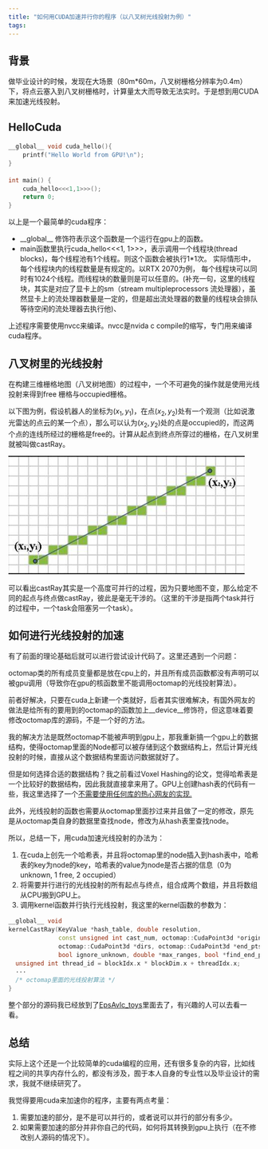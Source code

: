 ```yaml
---
title: "如何用CUDA加速并行你的程序（以八叉树光线投射为例）"
tags:  
---
```


## 背景

做毕业设计的时候，发现在大场景（80m*60m，八叉树栅格分辨率为0.4m）下，将点云塞入到八叉树栅格时，计算量太大而导致无法实时。于是想到用CUDA来加速光线投射。

<!--more-->

## HelloCuda

```cpp
__global__ void cuda_hello(){
    printf("Hello World from GPU!\n");
}

int main() {
    cuda_hello<<<1,1>>>(); 
    return 0;
}
```

以上是一个最简单的cuda程序：
- \_\_global\_\_ 修饰符表示这个函数是一个运行在gpu上的函数。
- main函数里执行cuda_hello<<<1, 1>>>，表示调用一个线程块(thread blocks)，每个线程池有1个线程。则这个函数会被执行1*1次。 实际情形中，每个线程块内的线程数量是有规定的。以RTX 2070为例， 每个线程块可以同时有1024个线程。而线程块的数量则是可以任意的。(补充一句，这里的线程块，其实是对应了显卡上的sm（stream multipleprocessors 流处理器），虽然显卡上的流处理器数量是一定的，但是超出流处理器的数量的线程块会排队等待空闲的流处理器去执行他)、
  
上述程序需要使用nvcc来编译。nvcc是nvida c compile的缩写，专门用来编译cuda程序。

## 八叉树里的光线投射

在构建三维栅格地图（八叉树地图）的过程中，一个不可避免的操作就是使用光线投射来得到free 栅格与occupied栅格。

以下图为例，假设机器人的坐标为$(x_1, y_1)$，在点$(x_2, y_2)$处有一个观测（比如说激光雷达的点云的某一个点），那么可以认为$(x_2, y_2)$处的点是occupied的，而这两个点的连线所经过的栅格是free的。计算从起点到终点所穿过的栅格，在八叉树里就被叫做castRay。

![](/pics/cuda/raycaster.png)

可以看出castRay其实是一个高度可并行的过程，因为只要地图不变，那么给定不同的起点与终点做castRay，彼此是毫无干涉的。（这里的干涉是指两个task并行的过程中，一个task会阻塞另一个task）。

## 如何进行光线投射的加速

有了前面的理论基础后就可以进行尝试设计代码了。这里还遇到一个问题：

octomap类的所有成员变量都是放在cpu上的，并且所有成员函数都没有声明可以被gpu调用（导致你在gpu的核函数里不能调用octomap的光线投射算法）。

前者好解决，只要在cuda上新建一个类就好，后者其实很难解决，有国外网友的做法是给所有的要用到的octomap的函数加上\_\_device\_\_修饰符，但这意味着要修改octomap库的源码，不是一个好的方法。

我的解决方法是既然octomap不能被声明到gpu上，那我重新搞一个gpu上的数据结构，使得octomap里面的Node都可以被存储到这个数据结构上，然后计算光线投射的时候，直接从这个数据结构里面访问数据就好了。

但是如何选择合适的数据结构？我之前看过Voxel Hashing的论文，觉得哈希表是一个比较好的数据结构，因此我就直接拿来用了。GPU上创建hash表的代码有一些，我这里选择了一个[不需要使用任何库的热心网友的实现.](https://github.com/nosferalatu/SimpleGPUHashTable)

此外，光线投射的函数也需要从octomap里面抄过来并且做了一定的修改，原先是从octomap类自身的数据里查找node，修改为从hash表里查找node。

所以，总结一下，用cuda加速光线投射的办法为：

1. 在cuda上创先一个哈希表，并且将octomap里的node插入到hash表中，哈希表的key为node的key，哈希表的value为node是否占据的信息（0为unknown, 1 free, 2 occupied）
2. 将需要并行进行的光线投射的所有起点与终点，组合成两个数组，并且将数组从CPU搬到GPU上。
3. 调用kernel函数并行执行光线投射，我这里的kernel函数的参数为：

``` c++
__global__ void
kernelCastRay(KeyValue *hash_table, double resolution,
              const unsigned int cast_num, octomap::CudaPoint3d *origins,
              octomap::CudaPoint3d *dirs, octomap::CudaPoint3d *end_pts,
              bool ignore_unknown, double *max_ranges, bool *find_end_pt) {
  unsigned int thread_id = blockIdx.x * blockDim.x + threadIdx.x;
  ···
  /* octomap里面的光线投射算法 */
}
```

整个部分的源码我已经放到了[EpsAvlc_toys](https://github.com/EpsAvlc/EpsAvlc_toys)里面去了，有兴趣的人可以去看一看。

## 总结

实际上这个还是一个比较简单的cuda编程的应用，还有很多复杂的内容，比如线程之间的共享内存什么的，都没有涉及，囿于本人自身的专业性以及毕业设计的需求，我就不继续研究了。

我觉得要用cuda来加速你的程序，主要有两点考量：
1. 需要加速的部分，是不是可以并行的，或者说可以并行的部分有多少。
2. 如果需要加速的部分并非你自己的代码，如何将其转换到gpu上执行（在不修改别人源码的情况下）。
